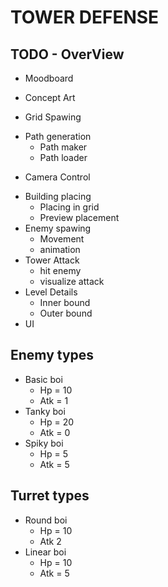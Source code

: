 #   TOWER DEFENSE

##  TODO - OverView
+   Moodboard
-   Concept Art
+   Grid Spawing
-   Path generation
    -   Path maker
    +   Path loader
+   Camera Control
-   Building placing
    +   Placing in grid
    -   Preview placement
-   Enemy spawing
    +   Movement
    +   animation
-   Tower Attack
    +   hit enemy
    -   visualize attack
-   Level Details
    -   Inner bound
    -   Outer bound
-   UI

##  Enemy types
-   Basic boi
    -   Hp = 10
    -   Atk = 1
-   Tanky boi
    -   Hp = 20
    -   Atk = 0
-   Spiky boi
    -   Hp = 5
    -   Atk = 5

##  Turret types
-   Round boi
    -   Hp = 10
    -   Atk 2
-   Linear boi
    -   Hp = 10
    -   Atk = 5